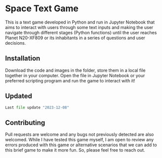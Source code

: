 # Space Text Game

This is a text game developed in Python and run in Jupyter Notebook that aims to interact with users through some text inputs and making the user navigate through different stages (Python functions) until the user reaches Planet N20-XF809 or its inhabitants in a series of questions and user decisions.

## Installation

Download the code and images in the folder, store them in a local file together in your computer. Open the file in Jupyter Notebook or your preferred scripting program and run the game to interact with it! 

## Updated

```python
Last file update "2023-12-08"
```

## Contributing

Pull requests are welcome and any bugs not previously detected are also welcomed. While I have tested this game myself, I am open to review any errors produced with this game or alternative scenarios that we can add to this brief game to make it more fun. So, please feel free to reach out.